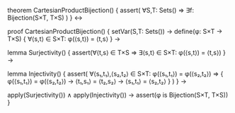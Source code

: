 theorem CartesianProductBijection() {
  assert(
    ∀S,T: Sets() ⇒ ∃f: Bijection(S×T, T×S)
  )
} ↔

proof CartesianProductBijection() {
  setVar(S,T: Sets()) →
  define(φ: S×T → T×S) {
    ∀⟨s,t⟩ ∈ S×T: φ(⟨s,t⟩) = ⟨t,s⟩
  } →
  
  lemma Surjectivity() {
    assert(∀⟨t,s⟩ ∈ T×S ⇒ ∃⟨s,t⟩ ∈ S×T: φ(⟨s,t⟩) = ⟨t,s⟩)
  } →

  lemma Injectivity() {
    assert(
      ∀⟨s₁,t₁⟩,⟨s₂,t₂⟩ ∈ S×T: 
        φ(⟨s₁,t₁⟩) = φ(⟨s₂,t₂⟩) ⇒ {
          φ(⟨s₁,t₁⟩) = φ(⟨s₂,t₂⟩) →
          ⟨t₁,s₁⟩ = ⟨t₂,s₂⟩ →
          ⟨s₁,t₁⟩ = ⟨s₂,t₂⟩
        }
    )
  } →
  
  apply(Surjectivity()) ∧ apply(Injectivity()) →
  assert(φ is Bijection(S×T, T×S))
}